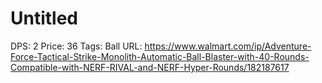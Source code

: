 # Untitled

DPS: 2
Price: 36
Tags: Ball
URL: https://www.walmart.com/ip/Adventure-Force-Tactical-Strike-Monolith-Automatic-Ball-Blaster-with-40-Rounds-Compatible-with-NERF-RIVAL-and-NERF-Hyper-Rounds/182187617